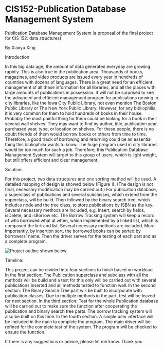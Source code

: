 # CIS152-Publication Database Management System
Publication Database Management System (a proposal of the final project for CIS 152: data structures)

By Xiaoyu Xing

Introduction:

In this big data age, the amount of data generated everyday are growing rapidly. This is also true in the publication area. Thousands of books, magazines, and video products are issued every year in hundreds of countries with dozens of languages. There is a great need for an efficient management of all these information for all libraries, and all the places with large amounts of publications in possession. It will not be surprised to see the advanced and efficient management program for publications running in city libraries, like the Iowa City Public Library, not even mention The Boston Public Library or The New York Public Library. However, for any bibliophilia, it is very common for them to hold hundreds of books in their house. Probably the most painful thing for them could be looking for a book in their several wall shelves. They may want to find by author, title, publication year, purchased year, type, or location on shelves. For these people, there is no doubt friends of them would borrow books or others from time to time. Therefore, a good track of borrowing and returning could be an essential thing this bibliophilia wants to know. The huge program used in city libraries would be too much for such a job. Therefore, this Publication Database Management System will target to this group of users, which is light weight, but still offers efficient and clear management.

Solution:

For this project, two data structures and one sorting method will be used. A detailed mapping of design is showed below (Figure 1). (The design is not final, necessary modification may be carried out.) For publication database, a superclass of publications and several subclasses, which extend from the superclass, will be build. Then followed by the binary search tree, which includes node and the tree class, to store publications by ISBN as the key. Several necessary methods are included, e.g. insert, search by fields, isDelete, and isBorrow etc. The Borrow Tracking system will keep a record of who borrowed what at when, which implemented by a linked list, which is composed the link and list. Several necessary methods are included. More importantly, by insertion sort, the borrowed books can be sorted by borrowers’ name. Then the driver serves for the testing of each part and as a complete program.

![Project outline shown below.](https://github.com/xxingDMACC/CIS152-Publication-Database-Management-System/blob/Outline/Final.png)

Timeline:

This project can be divided into four sections to finish based on workload. 
In the first section: The Publication superclass and subclass with all the methods will be build and a test for this only will be carried out with several publications inserted and all methods tested to function well.
In the second section:  The Binary Search Tree part will be built to incorporate with publication classes. Due to multiple methods in the part, test will be leaved for next section.
In the third section: Test for the whole Publication database will be carried out to make sure the function after cooperating the publication and binary search tree parts. The borrow tracking system will also be built on this time.
In the fourth section: A simple user interface will be included in the main to complete the program. The main driver will be refined for the complete test of the system. The program will be checked to ensure the function.

If there is any suggestions or advice, please let me know. Thank you.

